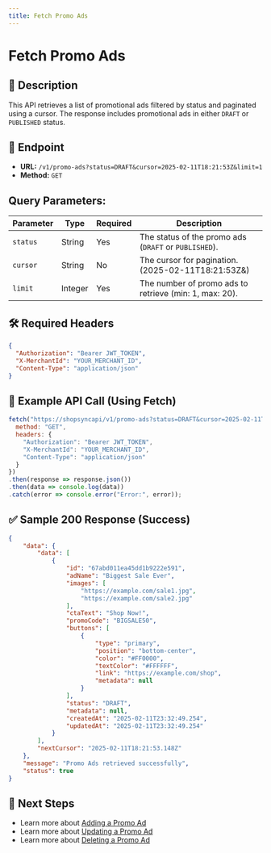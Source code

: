 ```yaml
---
title: Fetch Promo Ads
---
```


# Fetch Promo Ads

## 📌 Description
This API retrieves a list of promotional ads filtered by status and paginated using a cursor. The response includes promotional ads in either `DRAFT` or `PUBLISHED` status.

## 🔗 Endpoint
- **URL:** `/v1/promo-ads?status=DRAFT&cursor=2025-02-11T18:21:53Z&limit=1`
- **Method:** `GET`

## Query Parameters:
| Parameter | Type   | Required | Description                               |
|-----------|--------|----------|-------------------------------------------|
| `status`  | String | Yes      | The status of the promo ads (`DRAFT` or `PUBLISHED`). |
| `cursor`  | String | No       | The cursor for pagination.    (2025-02-11T18:21:53Z&)            |
| `limit`   | Integer| Yes      | The number of promo ads to retrieve (min: 1, max: 20). |

## 🛠️ Required Headers
```json
{
  "Authorization": "Bearer JWT_TOKEN",
  "X-MerchantId": "YOUR_MERCHANT_ID",
  "Content-Type": "application/json"
}
```

## 📡 Example API Call (Using Fetch)
```javascript
fetch("https://shopsyncapi/v1/promo-ads?status=DRAFT&cursor=2025-02-11T18:21:53Z&limit=1", {
  method: "GET",
  headers: {
    "Authorization": "Bearer JWT_TOKEN",
    "X-MerchantId": "YOUR_MERCHANT_ID",
    "Content-Type": "application/json"
  }
})
.then(response => response.json())
.then(data => console.log(data))
.catch(error => console.error("Error:", error));
```

## ✅ Sample 200 Response (Success)
```json
{
    "data": {
        "data": [
            {
                "id": "67abd011ea45dd1b9222e591",
                "adName": "Biggest Sale Ever",
                "images": [
                    "https://example.com/sale1.jpg",
                    "https://example.com/sale2.jpg"
                ],
                "ctaText": "Shop Now!",
                "promoCode": "BIGSALE50",
                "buttons": [
                    {
                        "type": "primary",
                        "position": "bottom-center",
                        "color": "#FF0000",
                        "textColor": "#FFFFFF",
                        "link": "https://example.com/shop",
                        "metadata": null
                    }
                ],
                "status": "DRAFT",
                "metadata": null,
                "createdAt": "2025-02-11T23:32:49.254",
                "updatedAt": "2025-02-11T23:32:49.254"
            }
        ],
        "nextCursor": "2025-02-11T18:21:53.148Z"
    },
    "message": "Promo Ads retrieved successfully",
    "status": true
}
```


## 🔗 Next Steps
- Learn more about [Adding a Promo Ad](./add-promo-ad.md)
- Learn more about [Updating a Promo Ad](./update-promo-ad.md)
- Learn more about [Deleting a Promo Ad](./delete-promo-ad.md)

